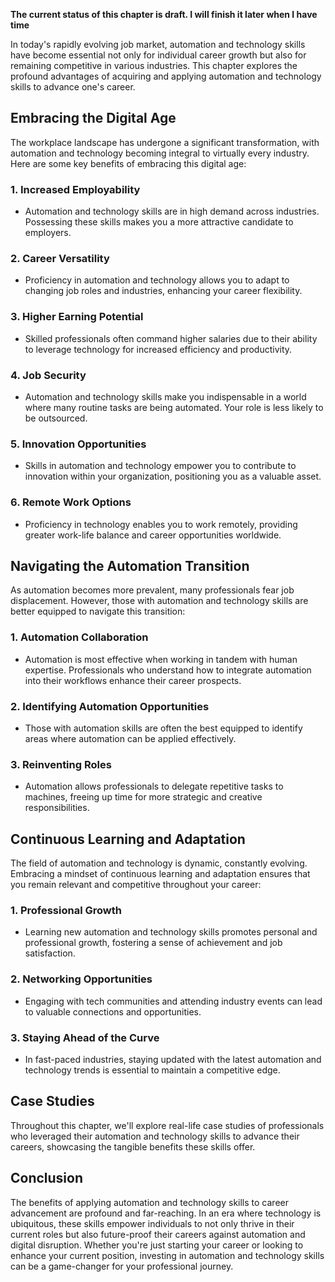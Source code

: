 **The current status of this chapter is draft. I will finish it later when I have time**

In today's rapidly evolving job market, automation and technology skills have become essential not only for individual career growth but also for remaining competitive in various industries. This chapter explores the profound advantages of acquiring and applying automation and technology skills to advance one's career.

Embracing the Digital Age
-------------------------

The workplace landscape has undergone a significant transformation, with automation and technology becoming integral to virtually every industry. Here are some key benefits of embracing this digital age:

### 1. **Increased Employability**

* Automation and technology skills are in high demand across industries. Possessing these skills makes you a more attractive candidate to employers.

### 2. **Career Versatility**

* Proficiency in automation and technology allows you to adapt to changing job roles and industries, enhancing your career flexibility.

### 3. **Higher Earning Potential**

* Skilled professionals often command higher salaries due to their ability to leverage technology for increased efficiency and productivity.

### 4. **Job Security**

* Automation and technology skills make you indispensable in a world where many routine tasks are being automated. Your role is less likely to be outsourced.

### 5. **Innovation Opportunities**

* Skills in automation and technology empower you to contribute to innovation within your organization, positioning you as a valuable asset.

### 6. **Remote Work Options**

* Proficiency in technology enables you to work remotely, providing greater work-life balance and career opportunities worldwide.

Navigating the Automation Transition
------------------------------------

As automation becomes more prevalent, many professionals fear job displacement. However, those with automation and technology skills are better equipped to navigate this transition:

### 1. **Automation Collaboration**

* Automation is most effective when working in tandem with human expertise. Professionals who understand how to integrate automation into their workflows enhance their career prospects.

### 2. **Identifying Automation Opportunities**

* Those with automation skills are often the best equipped to identify areas where automation can be applied effectively.

### 3. **Reinventing Roles**

* Automation allows professionals to delegate repetitive tasks to machines, freeing up time for more strategic and creative responsibilities.

Continuous Learning and Adaptation
----------------------------------

The field of automation and technology is dynamic, constantly evolving. Embracing a mindset of continuous learning and adaptation ensures that you remain relevant and competitive throughout your career:

### 1. **Professional Growth**

* Learning new automation and technology skills promotes personal and professional growth, fostering a sense of achievement and job satisfaction.

### 2. **Networking Opportunities**

* Engaging with tech communities and attending industry events can lead to valuable connections and opportunities.

### 3. **Staying Ahead of the Curve**

* In fast-paced industries, staying updated with the latest automation and technology trends is essential to maintain a competitive edge.

Case Studies
------------

Throughout this chapter, we'll explore real-life case studies of professionals who leveraged their automation and technology skills to advance their careers, showcasing the tangible benefits these skills offer.

Conclusion
----------

The benefits of applying automation and technology skills to career advancement are profound and far-reaching. In an era where technology is ubiquitous, these skills empower individuals to not only thrive in their current roles but also future-proof their careers against automation and digital disruption. Whether you're just starting your career or looking to enhance your current position, investing in automation and technology skills can be a game-changer for your professional journey.
